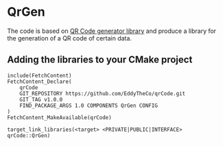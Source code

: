 # QrGen

The code is based on [QR Code generator library](https://github.com/nayuki/QR-Code-generator) and produce a library for the generation of a QR code of certain data.

## Adding the libraries to your CMake project 
```
include(FetchContent)
FetchContent_Declare(
	qrCode
	GIT_REPOSITORY https://github.com/EddyTheCo/qrCode.git
	GIT_TAG v1.0.0 
	FIND_PACKAGE_ARGS 1.0 COMPONENTS QrGen CONFIG  
)
FetchContent_MakeAvailable(qrCode)

target_link_libraries(<target> <PRIVATE|PUBLIC|INTERFACE> qrCode::QrGen)
```







